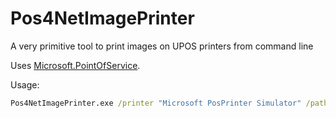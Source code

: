 # Pos4NetImagePrinter
A very primitive tool to print images on UPOS printers from command line

Uses [Microsoft.PointOfService](https://docs.microsoft.com/en-us/previous-versions/windows/embedded/bb429024(v=winembedded.4)?redirectedfrom=MSDN).

Usage:
``` cmd
Pos4NetImagePrinter.exe /printer "Microsoft PosPrinter Simulator" /path C:\Users\User\Pictures\SmileFace.jpg /width Full /label "100% Smile!"
``` 